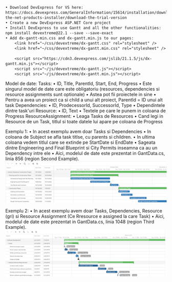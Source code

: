 	• Download DevExpress for VS here: https://docs.devexpress.com/GeneralInformation/15614/installation/download-the-net-products-installer/download-the-trial-version
	• Create a new DevExpress ASP.NET Core project
	• Install DevExpress to use Gantt and all the other functionalities: npm install devextreme@22.1 --save --save-exact
	• Add dx-gantt-min.css and dx-gantt.min.js to our pages: 
	    <link href="~/css/devextreme/dx-gantt.css" rel="stylesheet" />
	    <link href="~/css/devextreme/dx-gantt.min.css" rel="stylesheet" />
	    
	    <script src="https://cdn3.devexpress.com/jslib/21.1.5/js/dx-gantt.min.js"></script>
	    <script src="~/js/devextreme/dx-gantt.js"></script>
	    <script src="~/js/devextreme/dx-gantt.min.js"></script>


Model de date:
Tasks: 
	• ID, Title, ParentId, Start, End, Progress
	• Este singurul model de date care este obligatoriu (resources, dependencies si resource assignments sunt optionale)
	• Astea pot fii proiectele in sine
	• Pentru a avea un proiect ca si child a unui alt proiect, ParentId = ID unui alt task
Dependencies:
	• ID, ProdecessorId, SuccessorId, Type
	• Dependintele dintre task'uri
Resource:
	• ID, Text
	• Textele pe care le punem in coloana de Progress
ResourceAssignment:
	• Leaga Tasks de Resources 
	• Cand legi in Resource de un Task, titlul si toate datele lui apare pe coloana de Progress
	
	
	
Exemplu 1:
	• In acest exemplu avem doar Tasks si Dependencies
	• In coloana de Subject se afla task titlse, cu parents si children.
	• In ultima coloana vedem titlul care se extinde pe StartDate si EndDate
	• Sageata dintre Engineering and Final Blueprint si City Permits inseamna ca au un Dependency intre ele
	• Aici, modelul de date este prezentat in GantData.cs, linia 856 (region Second Example).
![alt text](https://github.com/FirasHomsi/PoCGantt/blob/master/wwwroot/images/Example1.PNG?raw=true)


Exemplu 2:
	• In acest exemplu avem doar Tasks, Dependencies, Resource (gri) si Resource Assignment (Ce Rresource e assigned la care Task)
	• Aici, modelul de date este prezentat in GantData.cs, linia 1048 (region Third Example).
![alt text](https://github.com/FirasHomsi/PoCGantt/blob/master/wwwroot/images/Example2.PNG?raw=true)
